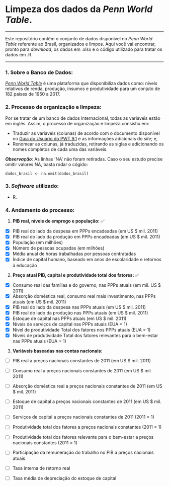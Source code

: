 # Limpeza dos dados da *Penn World Table*.
---

Este repositório contém o conjunto de dados disponível no *Penn World Table* referente ao Brasil, organizados e limpos. Aqui você vai encontrar, pronto para *download*, os dados em .xlsx e o código utilizado para tratar os dados em .R. 

---

### 1. **Sobre o Banco de Dados:**

*[Penn World Table](https://www.rug.nl/ggdc/productivity/pwt/?lang=en)* é uma plataforma que disponibiliza dados como: níveis relativos de renda, produção, insumos e produtividade para um conjuto de 182 países de 1950 a 2017. 

### 2. **Processo de organização e limpeza:**

Por se tratar de um banco de dados internacional, todas as variaveis estão em inglês. Assim, o processo de organização e limpeza consistiu em:

  - Traduzir as variaveis (colunas) de acordo com o documento disponível no [Guia do Usuário do PWT 9.1](https://www.rug.nl/ggdc/docs/pwt91_user_guide_to_data_files.pdf) e as informações adicionais do *site*; e,
  - Renomear as colunas, já traduzidas, retirando as siglas e adicionando os nomes completos de cada uma das variáveis.
  
**_Observação_**: As linhas 'NA' não foram retiradas. Caso o seu estudo precise omitir valores NA, basta rodar o cógido:
  
  ```
  dados_brasil <- na.omit(dados_brasil)
  
  ```
 
### 3. **_Software_ utilizado:**
  - R.

### 4. **Andamento do processo:**

1. **PIB real, níveis de emprego e população:** :white_check_mark:

- [x] PIB real do lado da despesa em PPPs encadeadas (em US $ mil. 2011)
- [x] PIB real do lado da produção em PPPs encadeadas (em US $ mil. 2011) 
- [x] População (em milhões) 
- [x] Número de pessoas ocupadas (em milhões) 
- [x] Média anual de horas trabalhadas por pessoas contratadas 
- [x] Índice de capital humano, baseado em anos de escolaridade e retornos à educação 

2. **Preço atual PIB, capital e produtividade total dos fatores:** :white_check_mark:

- [x] Consumo real das famílias e do governo, nas PPPs atuais (em mil. US $ 2011)
- [x] Absorção doméstica real, consumo real mais investimento, nas PPPs atuais (em US $ mil. 2011)
- [x] PIB real do lado da despesa nas PPPs atuais (em US $ mil. 2011)
- [x] PIB real do lado da produção nas PPPs atuais (em US $ mil. 2011)
- [x] Estoque de capital nas PPPs atuais (em US $ mil. 2011)
- [x] Níveis de serviços de capital nas PPPs atuais (EUA = 1)
- [x] Nível de produtividade Total dos fatores nos PPPs atuais (EUA = 1)
- [x] Níveis de produtividade Total dos fatores relevantes para o bem-estar nas PPPs atuais (EUA = 1)

3. **Variáveis baseadas nas contas nacionais**:

- [ ] PIB real a preços nacionais constantes de 2011 (em US $ mil. 2011)
- [ ] Consumo real a preços nacionais constantes de 2011 (em US $ mil. 2011)
- [ ] Absorção doméstica real a preços nacionais constantes de 2011 (em US $ mil. 2011)
- [ ] Estoque de capital a preços nacionais constantes de 2011 (em US $ mil. 2011)
- [ ] Serviços de capital a preços nacionais constantes de 2011 (2011 = 1)
- [ ] Produtividade total dos fatores a preços nacionais constantes (2011 = 1)
- [ ] Produtividade total dos fatores  relevante para o bem-estar a preços nacionais constantes (2011 = 1)
- [ ] Participação da remuneração do trabalho no PIB a preços nacionais atuais
- [ ] Taxa interna de retorno real
- [ ] Taxa média de depreciação do estoque de capital




